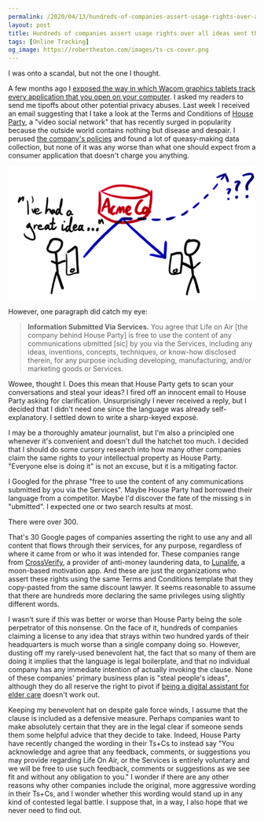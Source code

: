 ```yaml
---
permalink: /2020/04/13/hundreds-of-companies-assert-usage-rights-over-all-ideas
layout: post
title: Hundreds of companies assert usage rights over all ideas sent through their services
tags: [Online Tracking]
og_image: https://robertheaton.com/images/ts-cs-cover.png
---
```

I was onto a scandal, but not the one I thought.

A few months ago I [exposed the way in which Wacom graphics tablets track every application that you open on your computer][wacom]. I asked my readers to send me tipoffs about other potential privacy abuses. Last week I received an email suggesting that I take a look at the Terms and Conditions of [House Party][houseparty], a "video social network" that has recently surged in popularity because the outside world contains nothing but disease and despair. I perused [the company's policies][houseparty-ts-cs] and found a lot of queasy-making data collection, but none of it was any worse than what one should expect from a consumer application that doesn't charge you anything.

<img src="/images/ts-cs-cover.png" />

However, one paragraph did catch my eye:

> **Information Submitted Via Services.** You agree that Life on Air [the company behind House Party] is free to use the content of any communications ubmitted [sic] by you via the Services, including any ideas, inventions, concepts, techniques, or know-how disclosed therein, for any purpose including developing, manufacturing, and/or marketing goods or Services. 

Wowee, thought I. Does this mean that House Party gets to scan your conversations and steal your ideas? I fired off an innocent email to House Party asking for clarification. Unsurprisingly I never received a reply, but I decided that I didn't need one since the language was already self-explanatory. I settled down to write a sharp-keyed exposé.

I may be a thoroughly amateur journalist, but I'm also a principled one whenever it's convenient and doesn't dull the hatchet too much. I decided that I should do some cursory research into how many other companies claim the same rights to your intellectual property as House Party. "Everyone else is doing it" is not an excuse, but it is a mitigating factor.

I Googled for the phrase "free to use the content of any communications submitted by you via the Services". Maybe House Party had borrowed their language from a competitor. Maybe I'd discover the fate of the missing s in "ubmitted". I expected one or two search results at most. 

There were over 300.

That's 30 Google pages of companies asserting the right to use any and all content that flows through their services, for any purpose, regardless of where it came from or who it was intended for. These companies range from [CrossVerify][crossverify], a provider of anti-money laundering data, to [Lunalife][lunalife], a moon-based motivation app. And these are just the organizations who assert these rights using the same Terms and Conditions template that they copy-pasted from the same discount lawyer. It seems reasonable to assume that there are hundreds more declaring the same privileges using slightly different words.

I wasn't sure if this was better or worse than House Party being the sole perpetrator of this nonsense. On the face of it, hundreds of companies claiming a license to any idea that strays within two hundred yards of their headquarters is much worse than a single company doing so. However, dusting off my rarely-used benevolent hat, the fact that so many of them are doing it implies that the language is legal boilerplate, and that no individual company has any immediate intention of actually invoking the clause. None of these companies' primary business plan is "steal people's ideas", although they do all reserve the right to pivot if [being a digital assistant for elder care][aloecare] doesn't work out.

Keeping my benevolent hat on despite gale force winds, I assume that the clause is included as a defensive measure. Perhaps companies want to make absolutely certain that they are in the legal clear if someone sends them some helpful advice that they decide to take. Indeed, House Party have recently changed the wording in their Ts+Cs to instead say "You acknowledge and agree that any feedback, comments, or suggestions you may provide regarding Life On Air, or the Services is entirely voluntary and we will be free to use such feedback, comments or suggestions as we see fit and without any obligation to you." I wonder if there are any other reasons why other companies include the original, more aggressive wording in their Ts+Cs, and I wonder whether this wording would stand up in any kind of contested legal battle. I suppose that, in a way, I also hope that we never need to find out.

[wacom]: https://robertheaton.com/2020/02/05/wacom-drawing-tablets-track-name-of-every-application-you-open/
[houseparty]: https://houseparty.com/
[houseparty-ts-cs]: https://houseparty.com/privacy/#houseparty-privacy-policy
[crossverify]: https://crossverify.com/privacy-policy/
[lunalife]: http://lunalifeapp.com/en/privacy-policy/
[aloecare]: https://get.aloecare.com/privacy/
